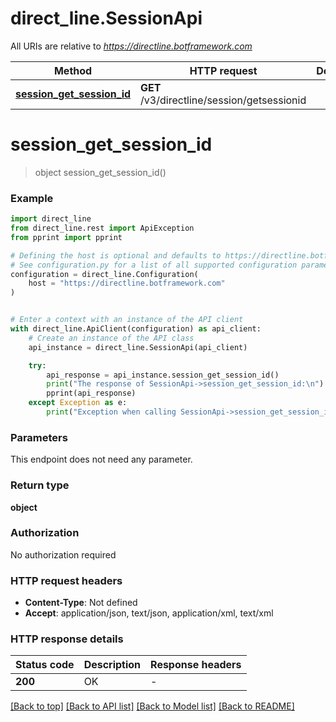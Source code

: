 # direct_line.SessionApi

All URIs are relative to *https://directline.botframework.com*

Method | HTTP request | Description
------------- | ------------- | -------------
[**session_get_session_id**](SessionApi.md#session_get_session_id) | **GET** /v3/directline/session/getsessionid | 


# **session_get_session_id**
> object session_get_session_id()

### Example


```python
import direct_line
from direct_line.rest import ApiException
from pprint import pprint

# Defining the host is optional and defaults to https://directline.botframework.com
# See configuration.py for a list of all supported configuration parameters.
configuration = direct_line.Configuration(
    host = "https://directline.botframework.com"
)


# Enter a context with an instance of the API client
with direct_line.ApiClient(configuration) as api_client:
    # Create an instance of the API class
    api_instance = direct_line.SessionApi(api_client)

    try:
        api_response = api_instance.session_get_session_id()
        print("The response of SessionApi->session_get_session_id:\n")
        pprint(api_response)
    except Exception as e:
        print("Exception when calling SessionApi->session_get_session_id: %s\n" % e)
```



### Parameters

This endpoint does not need any parameter.

### Return type

**object**

### Authorization

No authorization required

### HTTP request headers

 - **Content-Type**: Not defined
 - **Accept**: application/json, text/json, application/xml, text/xml

### HTTP response details

| Status code | Description | Response headers |
|-------------|-------------|------------------|
**200** | OK |  -  |

[[Back to top]](#) [[Back to API list]](../README.md#documentation-for-api-endpoints) [[Back to Model list]](../README.md#documentation-for-models) [[Back to README]](../README.md)


